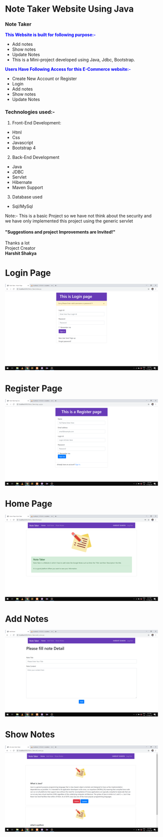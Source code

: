 # Note Taker Website Using Java 
### Note Taker
<span style="color:blue">**This Website is built for following purpose:-**</span>
- Add notes
- Show notes
- Update Notes
- This is a Mini-project developed using Java, Jdbc, Bootstrap. 



<span style="color:blue">**Users Have Following Access for this E-Commerce website:-**</span>
- Create New Account or Register
- Login
- Add notes
- Show notes
- Update Notes

### Technologies used:-
1. Front-End Development:
- Html
- Css
- Javascript
- Bootstrap 4

2. Back-End Development
- Java
- JDBC
- Servlet
- Hibernate
- Maven Support

3. Database used
- Sql/MySql


Note:- This is a basic Project so we have not think about the security and we have only implemented this project using the generic servlet

#### "Suggestions and project Improvements are Invited!"

<bold>Thanks a lot</bold><br/>
                                                                                                        Project Creator<br/>
                                                                                                         <b>Harshit Shakya</b>
                                                                                                         
                                                                                                         
<h1>Login Page</h1>
<img src="project images/login.png">

<h1>Register Page</h1>
<img src="project images/register.png">

<h1>Home Page</h1>
<img src="project images/home.png">

<h1>Add Notes</h1>
<img src="project images/add.png">

<h1>Show Notes</h1>
<img src="project images/show.png">
